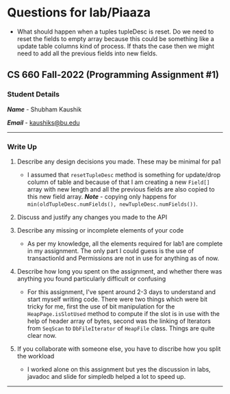# Questions for lab/Piaaza

- What should happen when a tuples tupleDesc is reset. Do we need to reset the fields to empty array because this could be something like a update table columns kind of process. If thats the case then we might need to add all the previous fields into new fields.

## **CS 660 Fall-2022 (Programming Assignment #1)**

### **Student Details**

_**Name**_ - Shubham Kaushik

_**Email**_ - kaushiks@bu.edu

---

### **Write Up**

1. Describe any design decisions you made. These may be minimal for pa1

    - I assumed that `resetTupleDesc` method is something for update/drop column of table and because of that I am creating a new `Field[]` array with new length and all the previous fields are also copied to this new field array. _**Note**_ - copying only happens for `min(oldTupleDesc.numFields(), newTupleDesc.numFields())`.

2. Discuss and justify any changes you made to the API

3. Describe any missing or incomplete elements of your code

    - As per my knowledge, all the elements required for lab1 are complete in my assignment. The only part I could guess is the use of transactionId and Permissions are not in use for anything as of now.

4. Describe how long you spent on the assignment, and whether there was anything you found particularly difficult or confusing

    - For this assignment, I've spent around 2-3 days to understand and start myself writing code. There were two things which were bit tricky for me, first the use of bit manipulation for the `HeapPage.isSlotUsed` method to compute if the slot is in use with the help of header array of bytes, second was the linking of Iterators from `SeqScan` to `DbFileIterator` of `HeapFile` class. Things are quite clear now.

5. If you collaborate with someone else, you have to discribe how you split the workload

    - I worked alone on this assignment but yes the discussion in labs, javadoc and slide for simpledb helped a lot to speed up.

---

